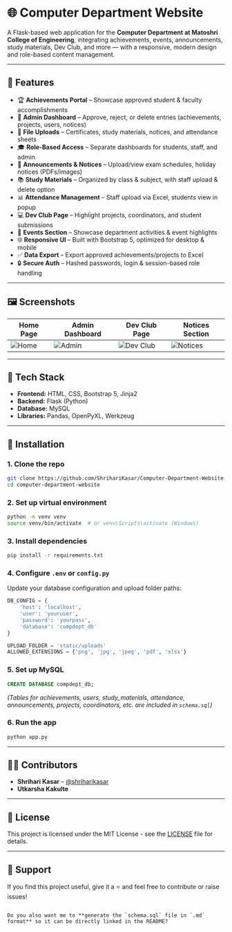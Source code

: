 # 🌐 Computer Department Website  

A Flask-based web application for the **Computer Department at Matoshri College of Engineering**, integrating achievements, events, announcements, study materials, Dev Club, and more — with a responsive, modern design and role-based content management.  

---

## 📌 Features  

- 🏆 **Achievements Portal** – Showcase approved student & faculty accomplishments  
- 🧾 **Admin Dashboard** – Approve, reject, or delete entries (achievements, projects, users, notices)  
- 📁 **File Uploads** – Certificates, study materials, notices, and attendance sheets  
- 🎓 **Role-Based Access** – Separate dashboards for students, staff, and admin  
- 📑 **Announcements & Notices** – Upload/view exam schedules, holiday notices (PDFs/images)  
- 📚 **Study Materials** – Organized by class & subject, with staff upload & delete option  
- 📊 **Attendance Management** – Staff upload via Excel, students view in popup  
- 💻 **Dev Club Page** – Highlight projects, coordinators, and student submissions  
- 🎉 **Events Section** – Showcase department activities & event highlights  
- 🌐 **Responsive UI** – Built with Bootstrap 5, optimized for desktop & mobile  
- ✅ **Data Export** – Export approved achievements/projects to Excel  
- 🔒 **Secure Auth** – Hashed passwords, login & session-based role handling  

---

## 🖼️ Screenshots  

| Home Page | Admin Dashboard | Dev Club Page | Notices Section |
|-----------|----------------|---------------|----------------|
| ![Home](https://github.com/ShrihariKasar/Student-Achievement-Portal/blob/main/home.png) | ![Admin](https://github.com/ShrihariKasar/Student-Achievement-Portal/blob/main/admin.png) | ![Dev Club](https://github.com/ShrihariKasar/Student-Achievement-Portal/blob/main/devclub.png) | ![Notices](https://github.com/ShrihariKasar/Student-Achievement-Portal/blob/main/notices.png) |  

---

## 🔧 Tech Stack  

- **Frontend:** HTML, CSS, Bootstrap 5, Jinja2  
- **Backend:** Flask (Python)  
- **Database:** MySQL  
- **Libraries:** Pandas, OpenPyXL, Werkzeug  

---

## 🚀 Installation  

### 1. Clone the repo  
```bash
git clone https://github.com/ShrihariKasar/Computer-Department-Website.git
cd computer-department-website
````

### 2. Set up virtual environment

```bash
python -m venv venv
source venv/bin/activate  # or venv\Scripts\activate (Windows)
```

### 3. Install dependencies

```bash
pip install -r requirements.txt
```

### 4. Configure `.env` or `config.py`

Update your database configuration and upload folder paths:

```python
DB_CONFIG = {
    'host': 'localhost',
    'user': 'youruser',
    'password': 'yourpass',
    'database': 'compdept_db'
}

UPLOAD_FOLDER = 'static/uploads'
ALLOWED_EXTENSIONS = {'png', 'jpg', 'jpeg', 'pdf', 'xlsx'}
```

### 5. Set up MySQL

```sql
CREATE DATABASE compdept_db;
```

*(Tables for achievements, users, study\_materials, attendance, announcements, projects, coordinators, etc. are included in `schema.sql`)*

### 6. Run the app

```bash
python app.py
```

---

## 👨‍💻 Contributors

* **Shrihari Kasar** – [@shriharikasar](https://github.com/shriharikasar)
* **Utkarsha Kakulte**

---

## 📄 License

This project is licensed under the MIT License - see the [LICENSE](LICENSE) file for details.

---

## 🙌 Support

If you find this project useful, give it a ⭐️ and feel free to contribute or raise issues!

```

Do you also want me to **generate the `schema.sql` file in `.md` format** so it can be directly linked in the README?
```
